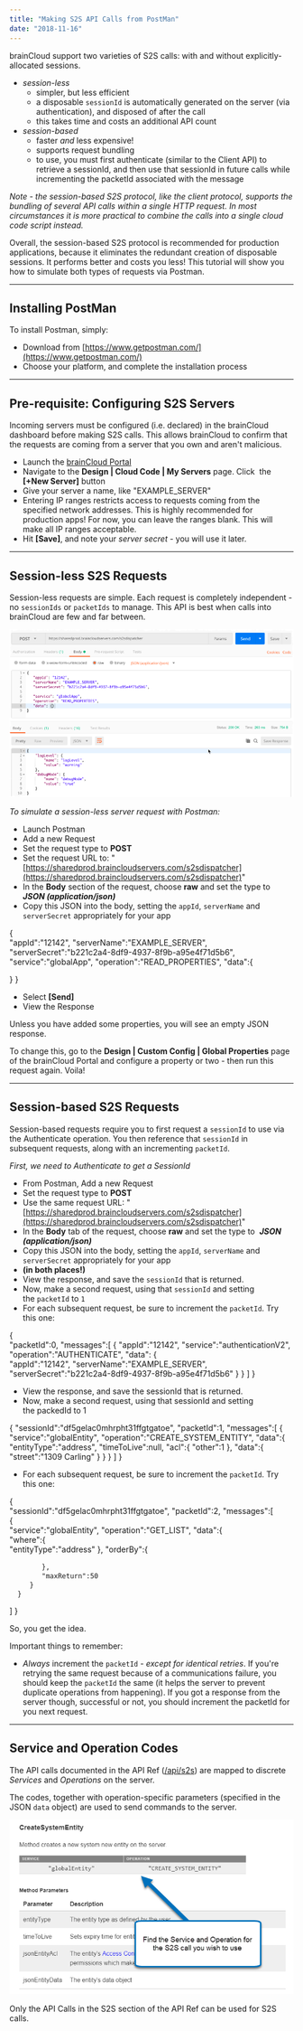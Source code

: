 ```yaml
---
title: "Making S2S API Calls from PostMan"
date: "2018-11-16"
---
```


brainCloud support two varieties of S2S calls: with and without explicitly-allocated sessions.

- _session-less_
    - simpler, but less efficient
    - a disposable `sessionId` is automatically generated on the server (via authentication), and disposed of after the call
    - this takes time and costs an additional API count
- _session-based_
    - faster _and_ less expensive!
    - supports request bundling
    - to use, you must first authenticate (similar to the Client API) to retrieve a sessionId, and then use that sessionId in future calls while incrementing the packetId associated with the message

_Note - the session-based S2S protocol, like the client protocol, supports the bundling of several API calls within a single HTTP request. In most circumstances it is more practical to combine the calls into a single cloud code script instead._ 

Overall, the session-based S2S protocol is recommended for production applications, because it eliminates the redundant creation of disposable sessions. It performs better and costs you less! This tutorial will show you how to simulate both types of requests via Postman.

* * *

## Installing PostMan

To install Postman, simply:

- Download from [https://www.getpostman.com/](https://www.getpostman.com/)
- Choose your platform, and complete the installation process

* * *

## Pre-requisite: Configuring S2S Servers

Incoming servers must be configured (i.e. declared) in the brainCloud dashboard before making S2S calls. This allows brainCloud to confirm that the requests are coming from a server that you own and aren't malicious.

- Launch the [brainCloud Portal](https://portal.braincloudservers.com)
- Navigate to the **Design | Cloud Code | My Servers** page. Click  the **\[+New Server\]** button
- Give your server a name, like "EXAMPLE\_SERVER"
- Entering IP ranges restricts access to requests coming from the specified network addresses. This is highly recommended for production apps! For now, you can leave the ranges blank. This will make all IP ranges acceptable.
- Hit **\[Save\]**, and note your _server secret_ - you will use it later.

* * *

## Session-less S2S Requests

Session-less requests are simple. Each request is completely independent - no `sessionIds` or `packetIds` to manage. This API is best when calls into brainCloud are few and far between.

[![](images/2018-11-17_17-16-51.png)](images/2018-11-17_17-16-51.png)

_To simulate a session-less server request with Postman:_

- Launch Postman
- Add a new Request
- Set the request type to **POST**
- Set the request URL to: "[https://sharedprod.braincloudservers.com/s2sdispatcher](https://sharedprod.braincloudservers.com/s2sdispatcher)"
- In the **Body** section of the request, choose **raw** and set the type to **_JSON (application/json)_**
- Copy this JSON into the body, setting the `appId`, `serverName` and `serverSecret` appropriately for your app

{  
   "appId":"12142",
   "serverName":"EXAMPLE\_SERVER",
   "serverSecret":"b221c2a4-8df9-4937-8f9b-a95e4f71d5b6",
   "service":"globalApp",
   "operation":"READ\_PROPERTIES",
   "data":{  

   }
}

- Select **\[Send\]**
- View the Response

Unless you have added some properties, you will see an empty JSON response.

To change this, go to the **Design | Custom Config | Global Properties** page of the brainCloud Portal and configure a property or two - then run this request again. Voila!

* * *

## Session-based S2S Requests

Session-based requests require you to first request a `sessionId` to use via the Authenticate operation. You then reference that `sessionId` in subsequent requests, along with an incrementing `packetId`.

_First, we need to Authenticate to get a SessionId_

- From Postman, Add a new Request
- Set the request type to **POST**
- Use the same request URL: "[https://sharedprod.braincloudservers.com/s2sdispatcher](https://sharedprod.braincloudservers.com/s2sdispatcher)"
- In the **Body** tab of the request, choose **raw** and set the type to  **_JSON (application/json)_**
- Copy this JSON into the body, setting the `appId`, `serverName` and `serverSecret` appropriately for your app
- **(in both places!)**
- View the response, and save the `sessionId` that is returned.
- Now, make a second request, using that `sessionId` and setting the `packetId` to `1`
- For each subsequent request, be sure to increment the `packetId`. Try this one:

{  
   "packetId":0,
   "messages":\[
       {
         "appId":"12142",
         "service":"authenticationV2",
         "operation":"AUTHENTICATE",
         "data": {  
            "appId":"12142",
            "serverName":"EXAMPLE\_SERVER",
            "serverSecret":"b221c2a4-8df9-4937-8f9b-a95e4f71d5b6"
          }
       }
   \]
}

- View the response, and save the sessionId that is returned.
- Now, make a second request, using that sessionId and setting the packedId to 1

{
   "sessionId":"df5gelac0mhrpht31ffgtgatoe",
   "packetId":1,
   "messages":\[
      {
         "service":"globalEntity",
         "operation":"CREATE\_SYSTEM\_ENTITY",
         "data":{
            "entityType":"address",
            "timeToLive":null,
            "acl":{
               "other":1
            },
            "data":{
               "street":"1309 Carling"
            }
         }
      }
   \]
}

- For each subsequent request, be sure to increment the `packetId`. Try this one:

{  
   "sessionId":"df5gelac0mhrpht31ffgtgatoe",
   "packetId":2,
   "messages":\[  
      {  
         "service":"globalEntity",
         "operation":"GET\_LIST",
         "data":{  
            "where":{  
               "entityType":"address"
            },
            "orderBy":{  

            },
            "maxReturn":50
         }
      }
   \]
}

So, you get the idea.

Important things to remember:

- _Always_ increment the `packetId` - _except for identical retries_. If you're retrying the same request because of a communications failure, you should keep the `packetId` the same (it helps the server to prevent duplicate operations from happening). If you got a response from the server though, successful or not, you should increment the packetId for you next request.

* * *

## Service and Operation Codes

The API calls documented in the API Ref ([/api/s2s](/api/s2s)) are mapped to discrete _Services_ and _Operations_ on the server.

The codes, together with operation-specific parameters (specified in the JSON `data` object) are used to send commands to the server.

[![](images/APIRef.png)](images/APIRef.png)

Only the API Calls in the S2S section of the API Ref can be used for S2S calls.
